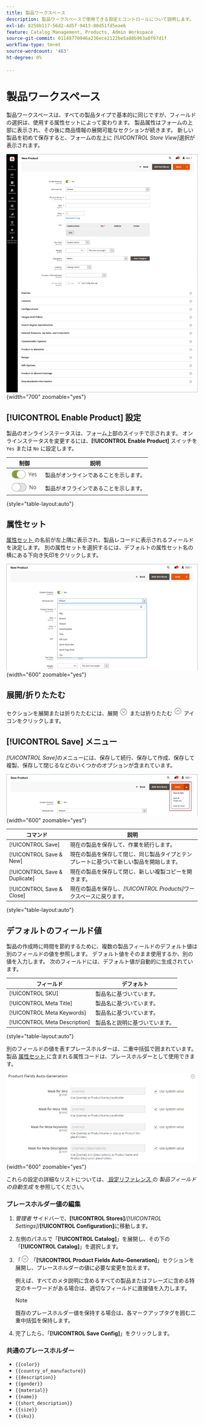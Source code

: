 ```yaml
---
title: 製品ワークスペース
description: 製品ワークスペースで使用できる設定とコントロールについて説明します。
exl-id: 8258b117-56d2-4d5f-9413-80d51fd5eae6
feature: Catalog Management, Products, Admin Workspace
source-git-commit: 01148770946a236ece2122be5a88b963a0f07d1f
workflow-type: tm+mt
source-wordcount: '463'
ht-degree: 0%

---
```


# 製品ワークスペース

製品ワークスペースは、すべての製品タイプで基本的に同じですが、フィールドの選択は、使用する属性セットによって変わります。 製品属性はフォームの上部に表示され、その後に商品情報の展開可能なセクションが続きます。 新しい製品を初めて保存すると、フォームの左上に _[!UICONTROL Store View]_&#x200B;選択が表示されます。

![ 製品ワークスペース ](./assets/product-workspace-ee.png){width="700" zoomable="yes"}

## [!UICONTROL Enable Product] 設定

製品のオンラインステータスは、フォーム上部のスイッチで示されます。 オンラインステータスを変更するには、**[!UICONTROL Enable Product]** スイッチを `Yes` または `No` に設定します。

| 制御 | 説明 |
|-------- | ----------- |
| ![ はい切り替え ](../assets/toggle-yes.png) | 製品がオンラインであることを示します。 |
| ![ 切り替え番号 ](../assets/toggle-no.png) | 製品がオフラインであることを示します。 |

{style="table-layout:auto"}

## 属性セット

[ 属性セット ](attribute-sets.md) の名前が左上隅に表示され、製品レコードに表示されるフィールドを決定します。 別の属性セットを選択するには、デフォルトの属性セット名の横にある下向き矢印をクリックします。

![ 属性セット ](./assets/product-attribute-set.png){width="600" zoomable="yes"}

## 展開/折りたたむ

セクションを展開または折りたたむには、展開 ![ 展開セレクター ](../assets/icon-display-expand.png) または折りたたむ ![ 折りたたみセレクター ](../assets/icon-display-collapse.png) アイコンをクリックします。

## [!UICONTROL Save] メニュー

_[!UICONTROL Save]_&#x200B;のメニューには、保存して続行、保存して作成、保存して複製、保存して閉じるなどのいくつかのオプションが含まれています。

![ 保存メニュー ](./assets/product-save-menu.png){width="600" zoomable="yes"}

| コマンド | 説明 |
|--- |--- |
| [!UICONTROL Save] | 現在の製品を保存して、作業を続行します。 |
| [!UICONTROL Save & New] | 現在の製品を保存して閉じ、同じ製品タイプとテンプレートに基づいて新しい製品を開始します。 |
| [!UICONTROL Save & Duplicate] | 現在の製品を保存して閉じ、新しい複製コピーを開きます。 |
| [!UICONTROL Save & Close] | 現在の製品を保存し、_[!UICONTROL Products]_&#x200B;ワークスペースに戻ります。 |

{style="table-layout:auto"}

## デフォルトのフィールド値

製品の作成時に時間を節約するために、複数の製品フィールドのデフォルト値は別のフィールドの値を参照します。 デフォルト値をそのまま使用するか、別の値を入力します。 次のフィールドには、デフォルト値が自動的に生成されています。

| フィールド | デフォルト |
|----- |------- |
| [!UICONTROL SKU] | 製品名に基づいています。 |
| [!UICONTROL Meta Title] | 製品名に基づいています。 |
| [!UICONTROL Meta Keywords] | 製品名に基づいています。 |
| [!UICONTROL Meta Description] | 製品名と説明に基づいています。 |

{style="table-layout:auto"}

別のフィールドの値を表すプレースホルダーは、二重中括弧で囲まれています。 製品 [ 属性セット ](attribute-sets.md) に含まれる属性コードは、プレースホルダーとして使用できます。

![ 製品フィールドの自動生成 ](../configuration-reference/catalog/assets/catalog-product-fields-auto-generation.png){width="600" zoomable="yes"}

これらの設定の詳細なリストについては、[ 設定リファレンス ](../configuration-reference/catalog/catalog.md#product-fields-auto-generation) の _製品フィールドの自動生成_ を参照してください。

### プレースホルダー値の編集

1. _管理者_ サイドバーで、**[!UICONTROL Stores]**/_[!UICONTROL Settings]_/**[!UICONTROL Configuration]**&#x200B;に移動します。

1. 左側のパネルで「**[!UICONTROL Catalog]**」を展開し、その下の「**[!UICONTROL Catalog]**」を選択します。

1. 「![ 展開セレクター ](../assets/icon-display-expand.png) 「**[!UICONTROL Product Fields Auto-Generation]**」セクションを展開し、プレースホルダーの値に必要な変更を加えます。

   例えば、すべてのメタ説明に含めるすべての製品またはフレーズに含める特定のキーワードがある場合は、適切なフィールドに直接値を入力します。

   >[!NOTE]
   >
   >既存のプレースホルダー値を保持する場合は、各マークアップタグを囲む二重中括弧を保持します。

1. 完了したら、「**[!UICONTROL Save Config]**」をクリックします。

### 共通のプレースホルダー

- `{{color}}`
- `{{country_of_manufacture}}`
- `{{description}}`
- `{{gender}}`
- `{{material}}`
- `{{name}}`
- `{{short_description}}`
- `{{size}}`
- `{{sku}}`

